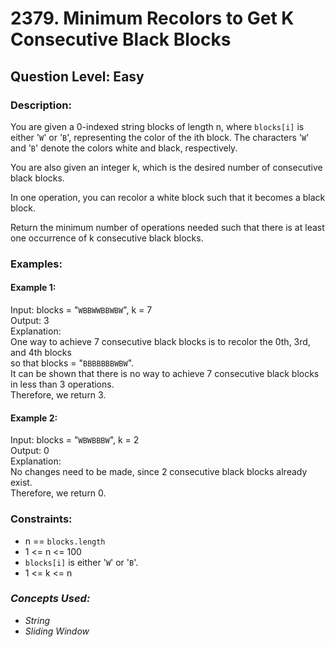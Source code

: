 # 2379. Minimum Recolors to Get K Consecutive Black Blocks
## Question Level: Easy
### Description:
You are given a 0-indexed string blocks of length n, where `blocks[i]` is either '`W`' or '`B`', representing the color of the ith block. The characters '`W`' and '`B`' denote the colors white and black, respectively.

You are also given an integer k, which is the desired number of consecutive black blocks.

In one operation, you can recolor a white block such that it becomes a black block.

Return the minimum number of operations needed such that there is at least one occurrence of k consecutive black blocks.

### Examples:
#### Example 1:

Input: blocks = "`WBBWWBBWBW`", k = 7  
Output: 3  
Explanation:  
One way to achieve 7 consecutive black blocks is to recolor the 0th, 3rd, and 4th blocks  
so that blocks = "`BBBBBBBWBW`".   
It can be shown that there is no way to achieve 7 consecutive black blocks in less than 3 operations.   
Therefore, we return 3.  
#### Example 2:

Input: blocks = "`WBWBBBW`", k = 2  
Output: 0  
Explanation:  
No changes need to be made, since 2 consecutive black blocks already exist.  
Therefore, we return 0.  
### Constraints:

- n == `blocks.length`
- 1 <= n <= 100
- `blocks[i]` is either '`W`' or '`B`'.
- 1 <= k <= n


### <i>Concepts Used:
- String
- Sliding Window </i>
